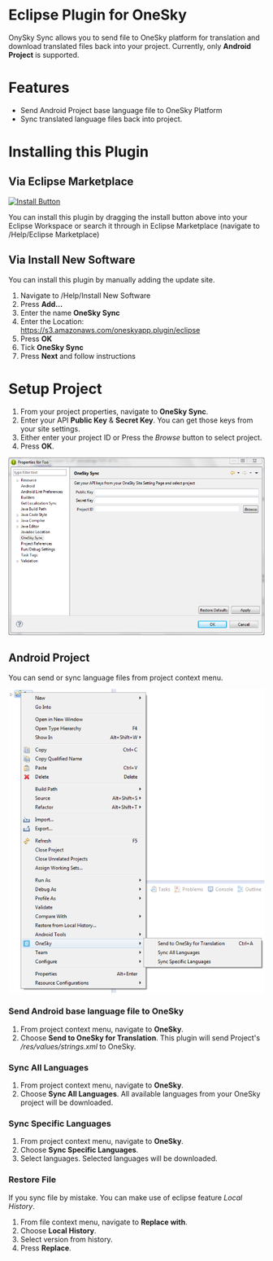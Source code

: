 Eclipse Plugin for OneSky
=========================
OnySky Sync allows you to send file to OneSky platform for translation and download translated files back into your project. Currently, only **Android Project** is supported.

Features
========
* Send Android Project base language file to OneSky Platform
* Sync translated language files back into project.

Installing this Plugin
========================

Via Eclipse Marketplace
-------------------------
[![Install Button](http://marketplace.eclipse.org/sites/all/modules/custom/marketplace/images/installbutton.png)](http://marketplace.eclipse.org/marketplace-client-intro?mpc_install=1605645)

You can install this plugin by dragging the install button above into your Eclipse Workspace or search it through in Eclipse Marketplace (navigate to /Help/Eclipse Marketplace) 

Via Install New Software
--------------------------
You can install this plugin by manually adding the update site.

1. Navigate to /Help/Install New Software
2. Press **Add...**
3. Enter the name **OneSky Sync**
4. Enter the Location: https://s3.amazonaws.com/oneskyapp.plugin/eclipse
5. Press **OK**
6. Tick **OneSky Sync**
7. Press **Next** and follow instructions

Setup Project
==============
1. From your project properties, navigate to **OneSky Sync**. 
2. Enter your API **Public Key** & **Secret Key**. You can get those keys from your site settings.
3. Either enter your project ID or Press the *Browse* button to select project.
4. Press **OK**.  

![Project Properties](/md_imgs/project_properties.png)

Android Project
----------------
You can send or sync language files from project context menu.

![Project Context Menu](/md_imgs/project_context_menu.png)

### Send Android base language file to OneSky
1. From project context menu, navigate to **OneSky**.
2. Choose **Send to OneSky for Translation**. This plugin will send Project's */res/values/strings.xml* to OneSky.

### Sync All Languages
1. From project context menu, navigate to **OneSky**.
2. Choose **Sync All Languages**. All available languages from your OneSky project will be downloaded.

### Sync Specific Languages
1. From project context menu, navigate to **OneSky**.
2. Choose **Sync Specific Languages**. 
3. Select languages. Selected languages will be downloaded.

### Restore File
If you sync file by mistake. You can make use of eclipse feature *Local History*.

1. From file context menu, navigate to **Replace with**.
2. Choose **Local History**.
3. Select version from history.
4. Press **Replace**.


